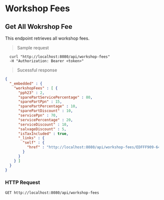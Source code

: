 # Workshop Fees

## Get All Wokrshop Fee
This endpoint retrieves all workshop fees.

> Sample request

```shell
  curl "http://localhost:8080/api/workshop-fees"
  -H "Authorization: Bearer <token>"
```

> Sucessful response

```json
{
  "_embedded" : {
    "workshopFees" : [ {
      "pph23" : 2,
      "sparePartServicePercentage" : 80,
      "sparePartPpn" : 15,
      "sparePartPercentage" : 10,
      "sparePartDiscount" : 10,
      "servicePpn" : 70,
      "servicePercentage" : 20,
      "serviceDiscount" : 10,
      "salvageDiscount" : 5,
      "isTaxIncluded" : true,
      "_links" : {
        "self" : {
          "href" : "http://localhost:8080/api/workshop-fees/EDFFF909-64AA-4A7B-807E-77A7875F805C"
        }
      }
    } ]
  }
}
```

### HTTP Request

`GET http://localhost:8080/api/workshop-fees`

